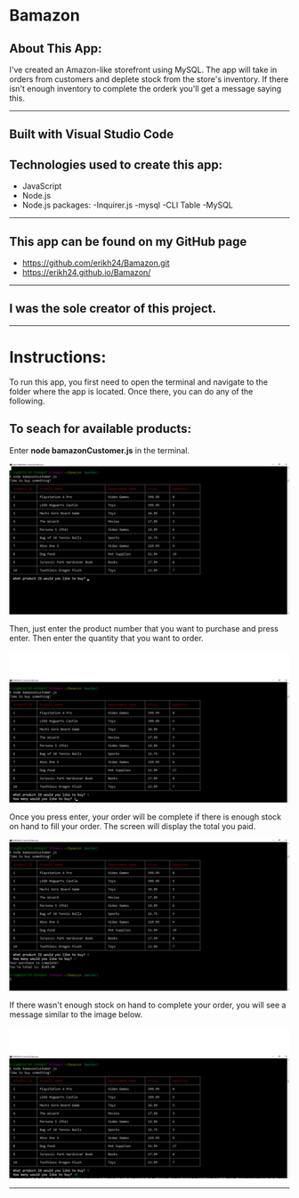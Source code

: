 # Bamazon


## About This App:

I've created an Amazon-like storefront using MySQL. The app will take in orders from customers and deplete stock from the store's inventory. If there isn't enough inventory to complete the orderk you'll get a message saying this.

****

## Built with Visual Studio Code

## Technologies used to create this app:
- JavaScript
- Node.js
- Node.js packages: 
    -Inquirer.js
    -mysql
    -CLI Table
-MySQL

****

## This app can be found on my GitHub page
- https://github.com/erikh24/Bamazon.git
- https://erikh24.github.io/Bamazon/

****

## I was the sole creator of this project.
 
****

# Instructions:

 To run this app, you first need to open the terminal and navigate to the folder where the app is located. Once there, you can do any of the following.

## To seach for available products:
Enter **node bamazonCustomer.js** in the terminal.

![image](/images/table-of-products.png)

    
Then, just enter the product number that you want to purchase and press enter. Then enter the quantity that you want to order.

![image](/images/enter-product-id-and-qty.png)


Once you press enter, your order will be complete if there is enough stock on hand to fill your order. The screen will display the total you paid.

![image](/images/completed-order.png)

If there wasn't enough stock on hand to complete your order, you will see a message similar to the image below.

![image](/images/not-enough-stock.png)

****